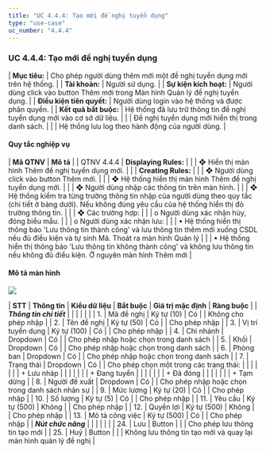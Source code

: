 ```yaml
---
title: "UC 4.4.4: Tạo mới đề nghị tuyển dụng"
type: "use-case"
uc_number: "4.4.4"
---
```


### UC 4.4.4: Tạo mới đề nghị tuyển dụng

| **Mục tiêu:** | Cho phép người dùng thêm mới một đề nghị tuyển dụng mới trên hệ thống. |
| **Tài khoản:** | Người sử dụng. |
| **Sự kiện kích hoạt:** | Người dùng click vào button Thêm mới trong Màn hình Quản lý đề nghị tuyển dụng. |
| **Điều kiện tiên quyết:** | Người dùng login vào hệ thống và được phân quyền. |
| **Kết quả bắt buộc:** | Hệ thống đã lưu trữ thông tin đề nghị tuyển dụng mới vào cơ sở dữ liệu. |
|  | Đề nghị tuyển dụng mới hiển thị trong danh sách. |
|  | Hệ thống lưu log theo hành động của người dùng. |

#### Quy tắc nghiệp vụ

| **Mã QTNV** | **Mô tả** |
| QTNV 4.4.4 | **Displaying Rules:** |
|  | ❖ Hiển thị màn hình Thêm đề nghị tuyển dụng mới. |
|  | **Creating Rules:** |
|  | ❖ Người dùng click vào button Thêm mới. |
|  | ❖ Hệ thống hiển thị màn hình Thêm đề nghị tuyển dụng mới. |
|  | ❖ Người dùng nhập các thông tin trên màn hình. |
|  | ❖ Hệ thống kiểm tra từng trường thông tin nhập của người dùng theo quy tắc (chi tiết ở bảng dưới). Nếu không đúng yêu cầu của hệ thống hiển thị đỏ trường thông tin. |
|  | ❖ Các trường hợp: |
|  | o Người dùng xác nhận hủy, đóng biểu mẫu. |
|  | o Người dùng xác nhận lưu: |
|  | ▪ Hệ thống hiển thị thông báo 'Lưu thông tin thành công' và lưu thông tin thêm mới xuống CSDL nếu đủ điều kiện và tự sinh Mã. Thoát ra màn hình Quản lý |
|  | ▪ Hệ thống hiển thị thông báo 'Lưu thông tin không thành công' và không lưu thông tin nếu không đủ điều kiện. Ở nguyên màn hình Thêm mới |

#### Mô tả màn hình

![](media/image54.png)

| **STT** | **Thông tin** | **Kiểu dữ liệu** | **Bắt buộc** | **Giá trị mặc định** | **Ràng buộc** |
| ***Thông tin chi tiết*** |  |  |  |  |  |
| 1\. | Mã đề nghị | Ký tự (10) | Có |  | Không cho phép nhập |
| 2\. | Tên đề nghị | Ký tự (50) | Có |  | Cho phép nhập |
| 3\. | Vị trí tuyển dụng | Ký tự (100) | Có |  | Cho phép nhập |
| 4\. | Chi nhánh | Dropdown | Có |  | Cho phép nhập hoặc chọn trong danh sách |
| 5\. | Khối | Dropdown | Có |  | Cho phép nhập hoặc chọn trong danh sách |
| 6\. | Phòng ban | Dropdown | Có |  | Cho phép nhập hoặc chọn trong danh sách |
| 7\. | Trạng thái | Dropdown | Có |  | Cho phép chọn một trong các trạng thái: |
|  |  |  |  |  | \+ Lưu nháp |
|  |  |  |  |  | \+ Đang tuyển |
|  |  |  |  |  | \+ Đã đóng |
|  |  |  |  |  | \+ Tạm dừng |
| 8\. | Người đề xuất | Dropdown | Có |  | Cho phép nhập hoặc chọn trong danh sách nhân sự |
| 9\. | Mức lương | Ký tự (20) | Có |  | Cho phép nhập |
| 10\. | Số lượng | Ký tự (5) | Có |  | Cho phép nhập |
| 11\. | Yêu cầu | Ký tự (500) | Không |  | Cho phép nhập |
| 12\. | Quyền lợi | Ký tự (500) | Không |  | Cho phép nhập |
| 13\. | Mô tả công việc | Ký tự (500) | Có |  | Cho phép nhập |
| ***Nút chức năng*** |  |  |  |  |  |
| 24\. | Lưu | Button |  |  | Cho phép lưu thông tin tạo mới |
| 25\. | Huỷ | Button |  |  | Không lưu thông tin tạo mới và quay lại màn hình quản lý đề nghị |
